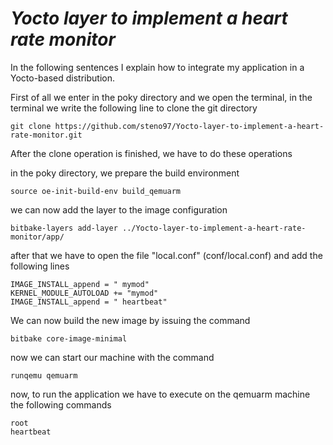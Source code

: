 # ***Yocto layer to implement a heart rate monitor***

In the following sentences I explain how to integrate my application in a Yocto-based distribution.

First of all we enter in the poky directory and we open the terminal, in the terminal we write the following
line to clone the git directory
```
git clone https://github.com/steno97/Yocto-layer-to-implement-a-heart-rate-monitor.git
```

After the clone operation is finished, we have to do these operations

in the poky directory, we prepare the build environment
```
source oe-init-build-env build_qemuarm
```

we can now add the layer to the image configuration
```
bitbake-layers add-layer ../Yocto-layer-to-implement-a-heart-rate-monitor/app/
```

after that we have to open the file "local.conf" (conf/local.conf) and add the following lines
```
IMAGE_INSTALL_append = " mymod"
KERNEL_MODULE_AUTOLOAD += "mymod"
IMAGE_INSTALL_append = " heartbeat"
```

We can now build the new image by issuing the command
```
bitbake core-image-minimal
```


now we can start our machine with the command
```
runqemu qemuarm
```

now, to run the application we have to execute on the qemuarm machine the following commands
```
root
heartbeat
```